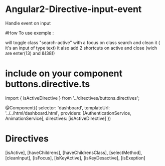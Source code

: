 # Angular2-Directive-input-event
Handle event on input

#How To use
exemple :

<div [isActive]="'search-active'" [isKeyDesactive]="'13'" [isKeyActive]="'38'" [selectMethod]="'add'" [isFocus]="'search'" [cleanInput]="'search'" class="app-search">

will toggle class "search-active" with a focus on class search and clean it ( it's an input of type text) it also add 2 shortcuts on active and close (wich are enter(13) and &(38))

# include on your component buttons.directive.ts 

import { isActiveDirective } from '../directives/buttons.directives';

@Component({
  selector: 'dashboard',
  templateUrl: '../../html/dashboard.html',
  providers: [AuthenticationService, AnimationService],
  directives: [isActiveDirective]
})

# Directives 

[isActive], [haveChildrens], [haveChildrensClass], [selectMethod], [cleanInput], [isFocus], [isKeyActive], [isKeyDesactive], [isExeption]

